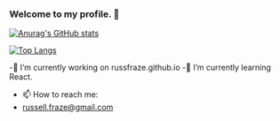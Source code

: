 ### Welcome to my profile. 👋



[![Anurag's GitHub stats](https://github-readme-stats.vercel.app/api?username=russfraze&show_icons=true&bg_color=#32a852)](https://github.com/anuraghazra/github-readme-stats)

[![Top Langs](https://github-readme-stats.vercel.app/api/top-langs/?username=russfraze)](https://github.com/anuraghazra/github-readme-stats)



-🔭 I’m currently working on russfraze.github.io
-🌱 I’m currently learning React.

- 📫 How to reach me: 
- russell.fraze@gmail.com



